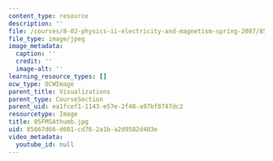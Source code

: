 ```yaml
---
content_type: resource
description: ''
file: /courses/8-02-physics-ii-electricity-and-magnetism-spring-2007/85667d66d601cd762a1ba2d9582d403e_05FMSAthumb.jpg
file_type: image/jpeg
image_metadata:
  caption: ''
  credit: ''
  image-alt: ''
learning_resource_types: []
ocw_type: OCWImage
parent_title: Visualizations
parent_type: CourseSection
parent_uid: ea1fcef1-1143-e57e-2f48-a97bf8747dc2
resourcetype: Image
title: 05FMSAthumb.jpg
uid: 85667d66-d601-cd76-2a1b-a2d9582d403e
video_metadata:
  youtube_id: null
---
```

